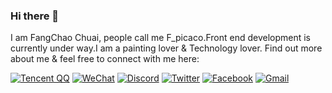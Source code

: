 ### Hi there 👋
I am FangChao Chuai, people call me F_picaco.Front end development is currently under way.I am a painting lover & Technology lover. Find out more about me & feel free to connect with me here:


[![Tencent QQ](https://img.shields.io/badge/-Fpicacho-0153DA?style=flat-square&logo=Tencent%20QQ&logoColor=white&link=https://www.qq.com/)](https://www.qq.com/)
[![WeChat](https://img.shields.io/badge/-Fpicacho-07C160?style=flat-square&logo=WeChat&logoColor=white&link=https://www.qq.com/)](https://www.qq.com/)
[![Discord](https://img.shields.io/badge/-Fpicacho-5865F2?style=flat-square&logo=Discord&logoColor=white&link=https://www.qq.com/)](https://www.qq.com/)
[![Twitter](https://img.shields.io/badge/-Fpicacho-1DA1F2?style=flat-square&logo=Twitter&logoColor=white&link=https://www.qq.com/)](https://www.qq.com/)
[![Facebook](https://img.shields.io/badge/-Fpicacho-ED4242?style=flat-square&logo=Facebook&logoColor=white&link=https://www.qq.com/)](https://www.qq.com/)
[![Gmail](https://img.shields.io/badge/-Fpicacho-EA4335?style=flat-square&logo=Gmail&logoColor=white&link=https://www.qq.com/)](https://www.qq.com/)
